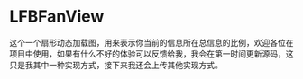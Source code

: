 # LFBFanView
这个一个扇形动态加载图，用来表示你当前的信息所在总信息的比例，欢迎各位在项目中使用，如果有什么不好的体验可以反馈给我，我会在第一时间更新源码，这只是我其中一种实现方式，接下来我还会上传其他实现方式。
